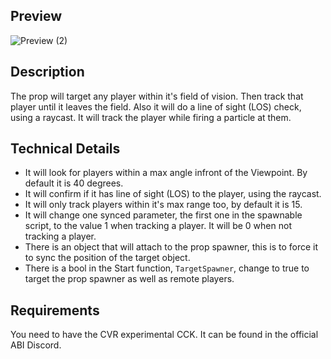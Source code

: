 ## Preview
![Preview (2)](https://github.com/user-attachments/assets/1c783196-89a3-477f-bd89-80ebd716c6b9)

## Description
The prop will target any player within it's field of vision. Then track that player until it leaves the field.
Also it will do a line of sight (LOS) check, using a raycast.
It will track the player while firing a particle at them.

## Technical Details
- It will look for players within a max angle infront of the Viewpoint. By default it is 40 degrees.
- It will confirm if it has line of sight (LOS) to the player, using the raycast.
- It will only track players within it's max range too, by default it is 15.
- It will change one synced parameter, the first one in the spawnable script, to the value 1 when tracking a player. It will be 0 when not tracking a player.
- There is an object that will attach to the prop spawner, this is to force it to sync the position of the target object.
- There is a bool in the Start function, `TargetSpawner`, change to true to target the prop spawner as well as remote players.

## Requirements
You need to have the CVR experimental CCK. It can be found in the official ABI Discord.
